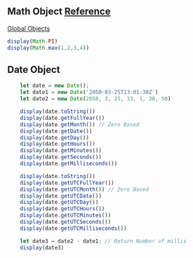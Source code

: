 ## Math Object [Reference](https://developer.mozilla.org/en-US/docs/Web/JavaScript/Reference/Global_Objects/Math)

[Global Objects](https://developer.mozilla.org/en-US/docs/Web/JavaScript/Reference/Global_Objects)

```js
display(Math.PI)
display(Math.max(1,2,3,4))
```

## Date Object
```js
    let date = new Date();
    let date1 = new Date('2050-03-25T13:01:30Z')
    let date2 = new Date(2050, 3, 25, 13, 1, 30, 50)

    display(date.toString())
    display(date.getFullYear())
    display(date.getMonth()) // Zero Based
    display(date.getDate())
    display(date.getDay())
    display(date.getHours())
    display(date.getMinutes())
    display(date.getSeconds())
    display(date.getMilliseconds())

    display(date.toString())
    display(date.getUTCFullYear())
    display(date.getUTCMonth()) // Zero Based
    display(date.getUTCDate())
    display(date.getUTCDay())
    display(date.getUTCHours())
    display(date.getUTCMinutes())
    display(date.getUTCSeconds())
    display(date.getUTCMilliseconds())

    let date3 = date2 - date1; // Return Number of millis
    display(date3)
```